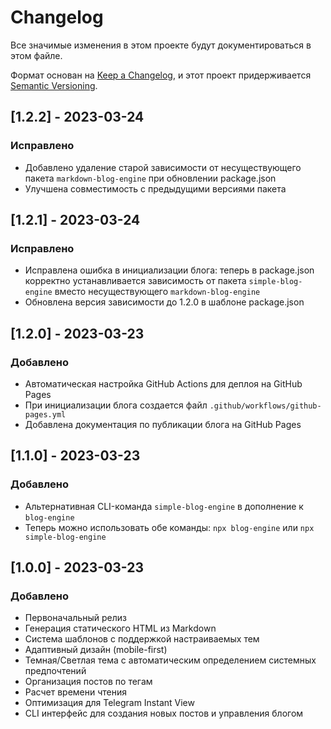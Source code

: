 # Changelog

Все значимые изменения в этом проекте будут документироваться в этом файле.

Формат основан на [Keep a Changelog](https://keepachangelog.com/en/1.0.0/),
и этот проект придерживается [Semantic Versioning](https://semver.org/spec/v2.0.0.html).

## [1.2.2] - 2023-03-24

### Исправлено
- Добавлено удаление старой зависимости от несуществующего пакета `markdown-blog-engine` при обновлении package.json
- Улучшена совместимость с предыдущими версиями пакета

## [1.2.1] - 2023-03-24

### Исправлено
- Исправлена ошибка в инициализации блога: теперь в package.json корректно устанавливается зависимость от пакета `simple-blog-engine` вместо несуществующего `markdown-blog-engine`
- Обновлена версия зависимости до 1.2.0 в шаблоне package.json

## [1.2.0] - 2023-03-23

### Добавлено
- Автоматическая настройка GitHub Actions для деплоя на GitHub Pages
- При инициализации блога создается файл `.github/workflows/github-pages.yml`
- Добавлена документация по публикации блога на GitHub Pages

## [1.1.0] - 2023-03-23

### Добавлено
- Альтернативная CLI-команда `simple-blog-engine` в дополнение к `blog-engine`
- Теперь можно использовать обе команды: `npx blog-engine` или `npx simple-blog-engine`

## [1.0.0] - 2023-03-23

### Добавлено
- Первоначальный релиз
- Генерация статического HTML из Markdown
- Система шаблонов с поддержкой настраиваемых тем
- Адаптивный дизайн (mobile-first)
- Темная/Светлая тема с автоматическим определением системных предпочтений
- Организация постов по тегам
- Расчет времени чтения
- Оптимизация для Telegram Instant View
- CLI интерфейс для создания новых постов и управления блогом 